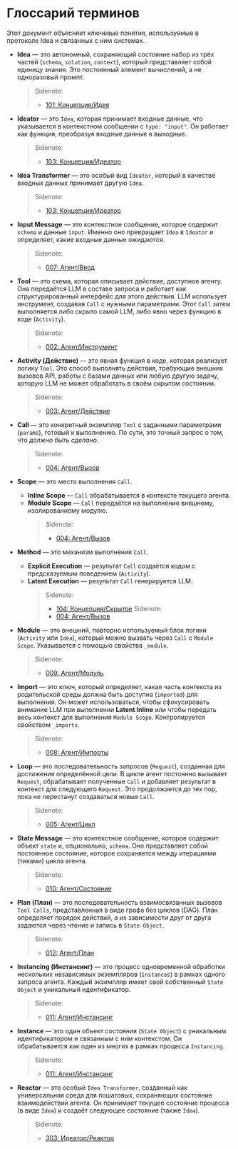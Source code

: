 # Глоссарий терминов

Этот документ объясняет ключевые понятия, используемые в протоколе Idea и связанных с ним системах.

- **Idea** — это автономный, сохраняющий состояние набор из трёх частей (`schema`, `solution`, `context`), который представляет собой единицу знания. Это постоянный элемент вычислений, а не одноразовый промпт.

  > Sidenote:
  >
  > - [101: Концепция/Идея](./101_concept_idea.md)

- **Ideator** — это `Idea`, которая принимает входные данные, что указывается в контекстном сообщении с `type: "input"`. Он работает как функция, преобразуя входные данные в выходные.

  > Sidenote:
  >
  > - [103: Концепция/Идеатор](./103_concept_ideator.md)

- **Idea Transformer** — это особый вид `Ideator`, который в качестве входных данных принимает другую `Idea`.

  > Sidenote:
  >
  > - [103: Концепция/Идеатор](./103_concept_ideator.md)

- **Input Message** — это контекстное сообщение, которое содержит `schema` и данные `input`. Именно оно превращает `Idea` в `Ideator` и определяет, какие входные данные ожидаются.

  > Sidenote:
  >
  > - [007: Агент/Ввод](./007_agent_input.md)

- **Tool** — это схема, которая описывает действие, доступное агенту. Она передаётся LLM в составе запроса и работает как структурированный интерфейс для этого действия. LLM использует инструмент, создавая `Call` с нужными параметрами. Этот `Call` затем выполняется либо скрыто самой LLM, либо явно через функцию в коде (`Activity`).

  > Sidenote:
  >
  > - [002: Агент/Инструмент](./002_agent_tool.md)

- **Activity (Действие)** — это явная функция в коде, которая реализует логику `Tool`. Это способ выполнять действия, требующие внешних вызовов API, работы с базами данных или любую другую задачу, которую LLM не может обработать в своём скрытом состоянии.

  > Sidenote:
  >
  > - [003: Агент/Действие](./003_agent_activity.md)

- **Call** — это конкретный экземпляр `Tool` с заданными параметрами (`params`), готовый к выполнению. По сути, это точный запрос о том, что _должно быть сделано_.

  > Sidenote:
  >
  > - [004: Агент/Вызов](./004_agent_call.md)

- **Scope** — это место выполнения `Call`.
  - **Inline Scope** — `Call` обрабатывается в контексте текущего агента.
  - **Module Scope** — `Call` передаётся на выполнение внешнему, изолированному модулю.
    > Sidenote:
    >
    > - [004: Агент/Вызов](./004_agent_call.md)

- **Method** — это механизм выполнения `Call`.
  - **Explicit Execution** — результат `Call` создаётся кодом с предсказуемым поведением (`Activity`).
  - **Latent Execution** — результат `Call` генерируется LLM.
    > Sidenote:
    >
    > - [104: Концепция/Скрытое](./104_concept_latent.md)
    >   Sidenote:
    > - [004: Агент/Вызов](./004_agent_call.md)

- **Module** — это внешний, повторно используемый блок логики (`Activity` или `Idea`), который можно вызвать через `Call` с `Module Scope`. Указывается с помощью свойства `_module`.

  > Sidenote:
  >
  > - [009: Агент/Модуль](./009_agent_module.md)

- **Import** — это ключ, который определяет, какая часть контекста из родительской среды должна быть доступна (`imported`) для выполнения. Он может использоваться, чтобы сфокусировать внимание LLM при выполнении **Latent Inline** или чтобы передать весь контекст для выполнения `Module Scope`. Контролируется свойством `_imports`.

  > Sidenote:
  >
  > - [008: Агент/Импорты](./008_agent_imports.md)

- **Loop** — это последовательность запросов (`Request`), созданная для достижения определённой цели. В цикле агент постоянно вызывает `Request`, обрабатывает полученные `Call` и добавляет результат в контекст для следующего `Request`. Это продолжается до тех пор, пока не перестанут создаваться новые `Call`.

  > Sidenote:
  >
  > - [005: Агент/Цикл](./005_agent_loop.md)

- **State Message** — это контекстное сообщение, которое содержит объект `state` и, опционально, `schema`. Оно представляет собой постоянное состояние, которое сохраняется между итерациями (тиками) цикла агента.

  > Sidenote:
  >
  > - [010: Агент/Состояние](./010_agent_state.md)

- **Plan (План)** — это последовательность взаимосвязанных вызовов `Tool Calls`, представленная в виде графа без циклов (DAG). План определяет порядок действий, а их зависимости друг от друга задаются через чтение и запись в `State Object`.

  > Sidenote:
  >
  > - [012: Агент/План](./012_agent_plan.md)

- **Instancing (Инстансинг)** — это процесс одновременной обработки нескольких независимых экземпляров (`Instances`) в рамках одного запроса агента. Каждый экземпляр имеет свой собственный `State Object` и уникальный идентификатор.

  > Sidenote:
  >
  > - [011: Агент/Инстансинг](./011_agent_instancing.md)

- **Instance** — это один объект состояния (`State Object`) с уникальным идентификатором и связанным с ним контекстом. Он обрабатывается как один из многих в рамках процесса `Instancing`.

  > Sidenote:
  >
  > - [011: Агент/Инстансинг](./011_agent_instancing.md)

- **Reactor** — это особый `Idea Transformer`, созданный как универсальная среда для пошаговых, сохраняющих состояние взаимодействий агента. Он принимает текущее состояние процесса (в виде `Idea`) и создаёт следующее состояние (также `Idea`).
  > Sidenote:
  >
  > - [303: Идеатор/Реактор](./303_ideator_reactor.md)